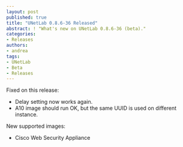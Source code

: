 ```yaml
---
layout: post
published: true
title: "UNetLab 0.8.6-36 Released"
abstract: ! "What's new on UNetLab 0.8.6-36 (beta)."
categories:
- Releases
authors:
- andrea
tags:
- UNetLab
- Beta
- Releases
---
```

Fixed on this release:

* Delay setting now works again.
* A10 image should run OK, but the same UUID is used on different instance.

New supported images:

* Cisco Web Security Appliance
